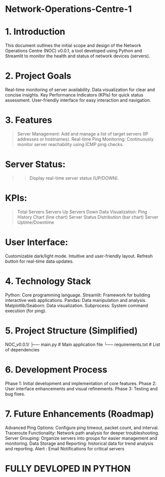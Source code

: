 # Network-Operations-Centre-1
# 1. Introduction

This document outlines the initial scope and design of the Network Operations Centre (NOC) v0.0.1, a tool developed using Python and Streamlit to monitor the health and status of network devices (servers).

# 2. Project Goals

Real-time monitoring of server availability.
Data visualization for clear and concise insights.
Key Performance Indicators (KPIs) for quick status assessment.
User-friendly interface for easy interaction and navigation.

# 3. Features
> Server Management:
> Add and manage a list of target servers (IP addresses or hostnames).
> Real-time Ping Monitoring:
> Continuously monitor server reachability using ICMP ping checks.
# Server Status:
>> Display real-time server status (UP/DOWN).
# KPIs:
> Total Servers
> Servers Up
> Servers Down
> Data Visualization:
> Ping History Chart (line chart)
> Server Status Distribution (bar chart)
> Server Uptime/Downtime

# User Interface:
Customizable dark/light mode.
Intuitive and user-friendly layout.
Refresh button for real-time data updates.

# 4. Technology Stack

Python: Core programming language.
Streamlit: Framework for building interactive web applications.
Pandas: Data manipulation and analysis.
Matplotlib/Seaborn: Data visualization.
Subprocess: System command execution (for ping).

# 5. Project Structure (Simplified)

NOC_v0.0.1/
├── main.py # Main application file
└── requirements.txt # List of dependencies

# 6. Development Process

Phase 1: Initial development and implementation of core features.
Phase 2: User interface enhancements and visual refinements.
Phase 3: Testing and bug fixes.

# 7. Future Enhancements (Roadmap)

Advanced Ping Options: Configure ping timeout, packet count, and interval.
Traceroute Functionality: Network path analysis for deeper troubleshooting.
Server Grouping: Organize servers into groups for easier management and monitoring.
Data Storage and Reporting: historical data for trend analysis and reporting.
Alert : Email Notifications for critical servers

# FULLY DEVLOPED IN PYTHON
